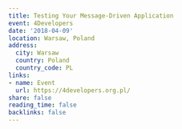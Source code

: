 ```yaml
---
title: Testing Your Message-Driven Application
event: 4Developers
date: '2018-04-09'
location: Warsaw, Poland
address:
  city: Warsaw
  country: Poland
  country_code: PL
links:
- name: Event
  url: https://4developers.org.pl/
share: false
reading_time: false
backlinks: false
---
```

